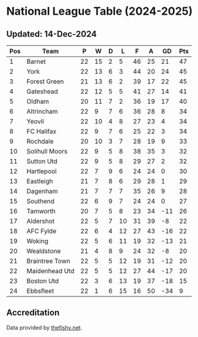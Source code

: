 # National League Table (2024-2025)
## Updated: 14-Dec-2024

| Pos | Team | P | W | D | L | F | A | GD | Pts |
| --- | --- | --- | --- | --- | --- | --- | --- | --- | --- |
| 1 | Barnet | 22 | 15 | 2 | 5 | 46 | 25 | 21 | 47 |
| 2 | York | 22 | 13 | 6 | 3 | 44 | 20 | 24 | 45 |
| 3 | Forest Green | 21 | 13 | 6 | 2 | 39 | 17 | 22 | 45 |
| 4 | Gateshead | 22 | 12 | 5 | 5 | 41 | 27 | 14 | 41 |
| 5 | Oldham | 20 | 11 | 7 | 2 | 36 | 19 | 17 | 40 |
| 6 | Altrincham | 22 | 9 | 7 | 6 | 36 | 28 | 8 | 34 |
| 7 | Yeovil | 22 | 10 | 4 | 8 | 27 | 23 | 4 | 34 |
| 8 | FC Halifax | 22 | 9 | 7 | 6 | 25 | 22 | 3 | 34 |
| 9 | Rochdale | 20 | 10 | 3 | 7 | 28 | 19 | 9 | 33 |
| 10 | Solihull Moors | 22 | 9 | 5 | 8 | 38 | 35 | 3 | 32 |
| 11 | Sutton Utd | 22 | 9 | 5 | 8 | 29 | 27 | 2 | 32 |
| 12 | Hartlepool | 22 | 7 | 9 | 6 | 24 | 24 | 0 | 30 |
| 13 | Eastleigh | 21 | 7 | 8 | 6 | 29 | 28 | 1 | 29 |
| 14 | Dagenham | 21 | 7 | 7 | 7 | 35 | 26 | 9 | 28 |
| 15 | Southend | 22 | 6 | 9 | 7 | 24 | 24 | 0 | 27 |
| 16 | Tamworth | 20 | 7 | 5 | 8 | 23 | 34 | -11 | 26 |
| 17 | Aldershot | 22 | 5 | 7 | 10 | 31 | 39 | -8 | 22 |
| 18 | AFC Fylde | 22 | 6 | 4 | 12 | 27 | 43 | -16 | 22 |
| 19 | Woking | 22 | 5 | 6 | 11 | 19 | 32 | -13 | 21 |
| 20 | Wealdstone | 21 | 4 | 8 | 9 | 24 | 32 | -8 | 20 |
| 21 | Braintree Town | 22 | 5 | 5 | 12 | 19 | 31 | -12 | 20 |
| 22 | Maidenhead Utd | 22 | 5 | 5 | 12 | 27 | 44 | -17 | 20 |
| 23 | Boston Utd | 22 | 3 | 6 | 13 | 19 | 37 | -18 | 15 |
| 24 | Ebbsfleet | 22 | 1 | 6 | 15 | 16 | 50 | -34 | 9 |

## Accreditation 

Data provided by [thefishy.net](https://www.thefishy.net/).